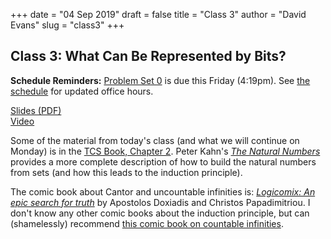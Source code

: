 +++
date = "04 Sep 2019"
draft = false
title = "Class 3"
author = "David Evans"
slug = "class3"
+++


## Class 3: What Can Be Represented by Bits?

**Schedule Reminders:** [Problem Set 0](/ps0) is due this Friday (4:19pm).  See [the schedule](/schedule) for updated office hours.

[Slides (PDF)](https://www.dropbox.com/s/zcfx1anr04k4l2z/class3-inked.pptx?dl=0)  
[Video](https://uva.hosted.panopto.com/Panopto/Pages/Viewer.aspx?id=902b7d43-fd0d-470a-88d1-aabe01412d86)

Some of the material from today's class (and what we will continue on
Monday) is in the [TCS Book, Chapter 2](/docs/tcs-chapter2.pdf). Peter
Kahn's [_The Natural Numbers_](/docs/naturalnumbers.pdf) provides a
more complete description of how to build the natural numbers from
sets (and how this leads to the induction principle).

The comic book about Cantor and uncountable infinities is:
[_Logicomix: An epic search for
truth_](https://www.amazon.com/Logicomix-search-truth-Apostolos-Doxiadis/dp/1596914521/)
by Apostolos Doxiadis and Christos Papadimitriou. I don't know any
other comic books about the induction principle, but can (shamelessly) recommend [this comic book on countable infinities](https://dori-mic.org).




